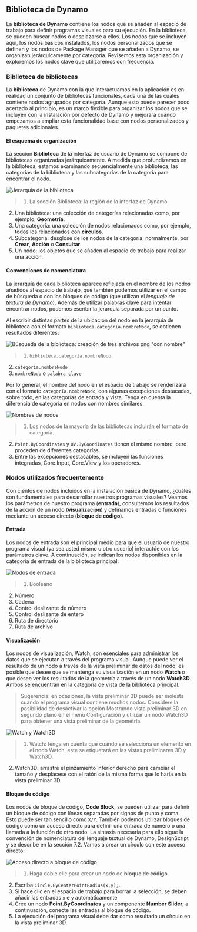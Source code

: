 

## Biblioteca de Dynamo

La **biblioteca de Dynamo** contiene los nodos que se añaden al espacio de trabajo para definir programas visuales para su ejecución. En la biblioteca, se pueden buscar nodos o desplazarse a ellos. Los nodos que se incluyen aquí, los nodos básicos instalados, los nodos personalizados que se definen y los nodos de Package Manager que se añaden a Dynamo, se organizan jerárquicamente por categoría. Revisemos esta organización y exploremos los nodos clave que utilizaremos con frecuencia.

### Biblioteca de bibliotecas

La **biblioteca** de Dynamo con la que interactuamos en la aplicación es en realidad un conjunto de bibliotecas funcionales, cada una de las cuales contiene nodos agrupados por categoría. Aunque esto puede parecer poco acertado al principio, es un marco flexible para organizar los nodos que se incluyen con la instalación por defecto de Dynamo y mejorará cuando empezamos a ampliar esta funcionalidad base con nodos personalizados y paquetes adicionales.

#### El esquema de organización

La sección **Biblioteca** de la interfaz de usuario de Dynamo se compone de bibliotecas organizadas jerárquicamente. A medida que profundizamos en la biblioteca, estamos examinando secuencialmente una biblioteca, las categorías de la biblioteca y las subcategorías de la categoría para encontrar el nodo.

![Jerarquía de la biblioteca](images/3-3/00-LibraryBrowsing.png)

> 1. La sección Biblioteca: la región de la interfaz de Dynamo.
2. Una biblioteca: una colección de categorías relacionadas como, por ejemplo, **Geometría**.
3. Una categoría: una colección de nodos relacionados como, por ejemplo, todos los relacionados con **círculos**.
4. Subcategoría: desglose de los nodos de la categoría, normalmente, por **Crear**, **Acción** o **Consultar**.
5. Un nodo: los objetos que se añaden al espacio de trabajo para realizar una acción.

#### Convenciones de nomenclatura

La jerarquía de cada biblioteca aparece reflejada en el nombre de los nodos añadidos al espacio de trabajo, que también podemos utilizar en el campo de búsqueda o con los bloques de código (que utilizan el *lenguaje de textura de Dynamo*). Además de utilizar palabras clave para intentar encontrar nodos, podemos escribir la jerarquía separada por un punto.

Al escribir distintas partes de la ubicación del nodo en la jerarquía de biblioteca con el formato ```biblioteca.categoría.nombreNodo```, se obtienen resultados diferentes:

![Búsqueda de la biblioteca: creación de tres archivos png "con nombre"](images/3-3/01-LibrarySearching.png)

> 1. ```biblioteca.categoría.nombreNodo```
2. ```categoría.nombreNodo```
3. ```nombreNodo``` o ```palabra clave```

Por lo general, el nombre del nodo en el espacio de trabajo se renderizará con el formato ```categoría.nombreNodo```, con algunas excepciones destacadas, sobre todo, en las categorías de entrada y vista. Tenga en cuenta la diferencia de categoría en nodos con nombres similares:

![Nombres de nodos](images/3-3/02-NodeNames.png)

> 1. Los nodos de la mayoría de las bibliotecas incluirán el formato de categoría.
2. ```Point.ByCoordinates``` y ```UV.ByCoordinates``` tienen el mismo nombre, pero proceden de diferentes categorías.
3. Entre las excepciones destacables, se incluyen las funciones integradas, Core.Input, Core.View y los operadores.

### Nodos utilizados frecuentemente

Con cientos de nodos incluidos en la instalación básica de Dynamo, ¿cuáles son fundamentales para desarrollar nuestros programas visuales? Veamos los parámetros de nuestro programa (**entrada**), consultemos los resultados de la acción de un nodo (**visualización**) y definamos entradas o funciones mediante un acceso directo (**bloque de código**).

#### Entrada

Los nodos de entrada son el principal medio para que el usuario de nuestro programa visual (ya sea usted mismo u otro usuario) interactúe con los parámetros clave. A continuación, se indican los nodos disponibles en la categoría de entrada de la biblioteca principal:

![Nodos de entrada](images/3-3/03-InputNodes.png)

> 1. Booleano
2. Número
3. Cadena
4. Control deslizante de número
5. Control deslizante de entero
6. Ruta de directorio
7. Ruta de archivo

#### Visualización

Los nodos de visualización, Watch, son esenciales para administrar los datos que se ejecutan a través del programa visual. Aunque puede ver el resultado de un nodo a través de la vista preliminar de datos del nodo, es posible que desee que se mantenga su visualización en un nodo **Watch** o que desee ver los resultados de la geometría a través de un nodo **Watch3D**. Ambos se encuentran en la categoría de vista de la biblioteca principal.

> Sugerencia: en ocasiones, la vista preliminar 3D puede ser molesta cuando el programa visual contiene muchos nodos. Considere la posibilidad de desactivar la opción Mostrando vista preliminar 3D en segundo plano en el menú Configuración y utilizar un nodo Watch3D para obtener una vista preliminar de la geometría.

![Watch y Watch3D](images/3-3/04-WatchNodes.png)

> 1. Watch: tenga en cuenta que cuando se selecciona un elemento en el nodo Watch, este se etiquetará en las vistas preliminares 3D y Watch3D.
2. Watch3D: arrastre el pinzamiento inferior derecho para cambiar el tamaño y desplácese con el ratón de la misma forma que lo haría en la vista preliminar 3D.

#### Bloque de código

Los nodos de bloque de código, **Code Block**, se pueden utilizar para definir un bloque de código con líneas separadas por signos de punto y coma. Esto puede ser tan sencillo como ```X/Y```. También podemos utilizar bloques de código como un acceso directo para definir una entrada de número o una llamada a la función de otro nodo. La sintaxis necesaria para ello sigue la convención de nomenclatura del lenguaje textual de Dynamo, DesignScript y se describe en la sección 7.2. Vamos a crear un círculo con este acceso directo:

![Acceso directo a bloque de código](images/3-3/05-CodeBlock.png)

> 1. Haga doble clic para crear un nodo de **bloque de código**.
2. Escriba ```Circle.ByCenterPointRadius(x,y);```.
3. Si hace clic en el espacio de trabajo para borrar la selección, se deben añadir las entradas ```x``` e ```y``` automáticamente
4. Cree un nodo **Point.ByCoordinates** y un componente **Number Slider**; a continuación, conecte las entradas al bloque de código.
5. La ejecución del programa visual debe dar como resultado un círculo en la vista preliminar 3D.

